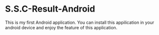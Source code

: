 S.S.C-Result-Android
====================

This is my first Android application. You can install this appilication in your android device and enjoy the feature of this application.

